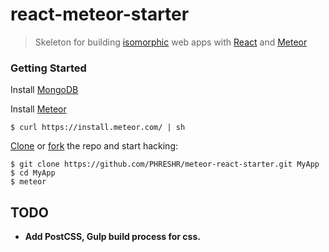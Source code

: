 # react-meteor-starter

> Skeleton for building [isomorphic](http://nerds.airbnb.com/isomorphic-javascript-future-web-apps/)
> web apps with [React](https://facebook.github.io/react/) and [Meteor](https://www.meteor.com/)

### Getting Started
Install [MongoDB](https://www.mongodb.org/downloads)

Install [Meteor](https://www.meteor.com/install)

```shell
$ curl https://install.meteor.com/ | sh
```
[Clone](https://github.com/PHRESHR/meteor-react-starter.git) or
[fork](https://github.com/PHRESHR/meteor-react-starter.git/fork) the repo and start hacking:

```shell
$ git clone https://github.com/PHRESHR/meteor-react-starter.git MyApp
$ cd MyApp
$ meteor
```

## TODO
* **Add PostCSS, Gulp build process for css.** 

